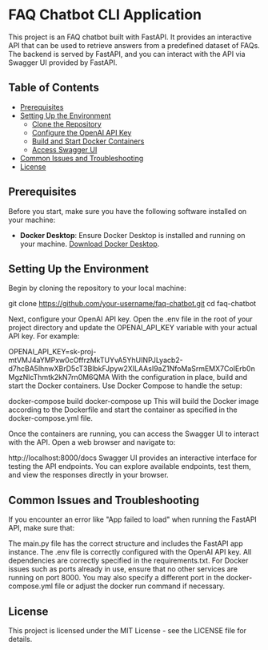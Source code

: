 # FAQ Chatbot CLI Application

This project is an FAQ chatbot built with FastAPI. It provides an interactive API that can be used to retrieve answers from a predefined dataset of FAQs. The backend is served by FastAPI, and you can interact with the API via Swagger UI provided by FastAPI.

## Table of Contents

- [Prerequisites](#prerequisites)
- [Setting Up the Environment](#setting-up-the-environment)
  - [Clone the Repository](#clone-the-repository)
  - [Configure the OpenAI API Key](#configure-the-openai-api-key)
  - [Build and Start Docker Containers](#build-and-start-docker-containers)
  - [Access Swagger UI](#access-swagger-ui)
- [Common Issues and Troubleshooting](#common-issues-and-troubleshooting)
- [License](#license)

## Prerequisites

Before you start, make sure you have the following software installed on your machine:

- **Docker Desktop**: Ensure Docker Desktop is installed and running on your machine. [Download Docker Desktop](https://www.docker.com/products/docker-desktop).

## Setting Up the Environment

Begin by cloning the repository to your local machine:

git clone https://github.com/your-username/faq-chatbot.git
cd faq-chatbot

Next, configure your OpenAI API key. Open the .env file in the root of your project directory and update the OPENAI_API_KEY variable with your actual API key. For example:

OPENAI_API_KEY=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
With the configuration in place, build and start the Docker containers. Use Docker Compose to handle the setup:

docker-compose build
docker-compose up
This will build the Docker image according to the Dockerfile and start the container as specified in the docker-compose.yml file.

Once the containers are running, you can access the Swagger UI to interact with the API. Open a web browser and navigate to:

http://localhost:8000/docs
Swagger UI provides an interactive interface for testing the API endpoints. You can explore available endpoints, test them, and view the responses directly in your browser.

## Common Issues and Troubleshooting
If you encounter an error like "App failed to load" when running the FastAPI API, make sure that:

The main.py file has the correct structure and includes the FastAPI app instance.
The .env file is correctly configured with the OpenAI API key.
All dependencies are correctly specified in the requirements.txt.
For Docker issues such as ports already in use, ensure that no other services are running on port 8000. You may also specify a different port in the docker-compose.yml file or adjust the docker run command if necessary.

## License
This project is licensed under the MIT License - see the LICENSE file for details.